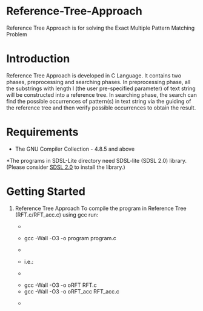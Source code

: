 # Reference-Tree-Approach
Reference Tree Approach is for solving the Exact Multiple Pattern Matching Problem

# Introduction
Reference Tree Approach is developed in C Language. It contains two phases, preprocessing and searching phases. In preprocessing phase, all the substrings with length l (the user pre-specified parameter) of text string will be constructed into a reference tree. In searching phase, the search can find the possible occurrences of pattern(s) in text string via the guiding of the reference tree and then verify possible occurrences to obtain the result.

# Requirements
- The GNU Compiler Collection - 4.8.5 and above

*The programs in SDSL-Lite directory need SDSL-lite (SDSL 2.0) library.
(Please consider [SDSL 2.0](https://github.com/simongog/sdsl-lite) to install the library.)

# Getting Started
1. Reference Tree Approach
   To compile the program in Reference Tree (RFT.c/RFT_acc.c) using gcc run:
   - ```
   - gcc -Wall -O3 -o program program.c
   - ```
   - i.e.:
   - ```
   - gcc -Wall -O3 -o oRFT RFT.c
   - gcc -Wall -O3 -o oRFT_acc RFT_acc.c
   - ```
